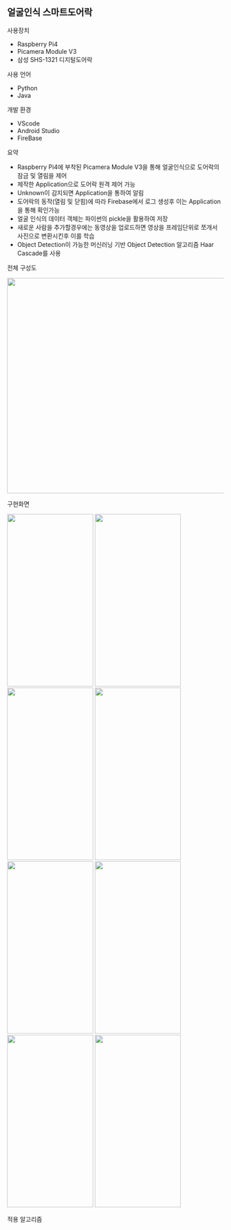 ## 얼굴인식 스마트도어락

사용장치 
- Raspberry Pi4
- Picamera Module V3
- 삼성 SHS-1321 디지털도어락

사용 언어 
- Python 
- Java

개발 환경 
- VScode 
- Android Studio
- FireBase

요약  
- Raspberry Pi4에 부착된 Picamera Module V3을 통해 얼굴인식으로 도어락의 잠금 및 열림을 제어
- 제작한 Application으로 도어락 원격 제어 가능
- Unknown이 감지되면 Application을 통하여 알림
- 도어락의 동작(열림 및 닫힘)에 따라 Firebase에서 로그 생성후 이는 Application을 통해 확인가능
- 얼굴 인식의 데이터 객체는 파이썬의 pickle을 활용하여 저장
- 새로운 사람을 추가할경우에는 동영상을 업로드하면 영상을 프레임단위로 쪼개서 사진으로 변환시킨후 이를 학습
- Object Detection이 가능한 머신러닝 기반 Object Detection 알고리즘 Haar Cascade를 사용

전체 구성도


<img src="https://github.com/lwonj/Face_Recognition/assets/120168925/57d61612-8084-4232-8759-3283f5de13c1" width="800" height="500"/>

구현화면

<img src="https://github.com/lwonj/Face_Recognition/assets/120168925/8e5e69ef-5688-4a60-831a-9a7ffb72469c" width="200" height="400"/>
<img src="https://github.com/lwonj/Face_Recognition/assets/120168925/cb09030b-0bcb-45c8-baac-dcc0803799ba" width="200" height="400"/>
<img src="https://github.com/lwonj/Face_Recognition/assets/120168925/c212050f-61c0-4253-8108-2afa9d45419b" width="200" height="400"/>
<img src="https://github.com/lwonj/Face_Recognition/assets/120168925/86a2e92f-8dfe-4e5d-9e81-b8203a2b4f58" width="200" height="400"/>
<img src="https://github.com/lwonj/Face_Recognition/assets/120168925/e122612d-ab6d-4239-97e8-50c91efb1aa9" width="200" height="400"/>
<img src="https://github.com/lwonj/Face_Recognition/assets/120168925/eb904b48-7f5a-4e11-a247-d05ca4c167c0" width="200" height="400"/>
<img src="https://github.com/lwonj/Face_Recognition/assets/120168925/f8d28cc1-4401-4759-97c7-47ef7b778a85" width="200" height="400"/>
<img src="https://github.com/lwonj/Face_Recognition/assets/120168925/cac3a8f2-6dbf-4434-a9e7-4b32f5ee65fb" width="200" height="400"/>


적용 알고리즘
